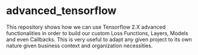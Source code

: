 # advanced_tensorflow
This repository shows how we can use Tensorflow 2.X advanced functionalities in order to build our custom Loss Functions, Layers, Models and even Callbacks. This is very useful to adapt any given project to its own nature given business context and organization necessities.
